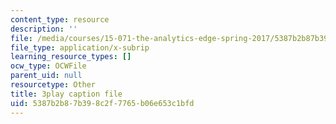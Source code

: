 ```yaml
---
content_type: resource
description: ''
file: /media/courses/15-071-the-analytics-edge-spring-2017/5387b2b87b398c2f7765b06e653c1bfd_RS4Ol9PzxCM.srt
file_type: application/x-subrip
learning_resource_types: []
ocw_type: OCWFile
parent_uid: null
resourcetype: Other
title: 3play caption file
uid: 5387b2b8-7b39-8c2f-7765-b06e653c1bfd
---
```

